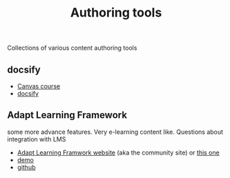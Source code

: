 ﻿---
backlinks:
- title: Canvas models
  url: /memex/sense/Design/canvas/canvas-models.html
title: Authoring tools
---
Collections of various content authoring tools

## docsify

- [Canvas course](https://canvas.sfu.ca/courses/44038)
- [docsify](https://docsify.js.org/#/)

## Adapt Learning Framework

some more advance features. Very e-learning content like. Questions about integration with LMS

- [Adapt Learning Framwork website](https://www.adaptlearning.org/) (aka the community site) or [this one](http://www.allthingsjavascript.com/adapt.html)
- [demo](https://adaptlearning.github.io/v4demo/) 
- [github](https://github.com/adaptlearning/adapt_framework)